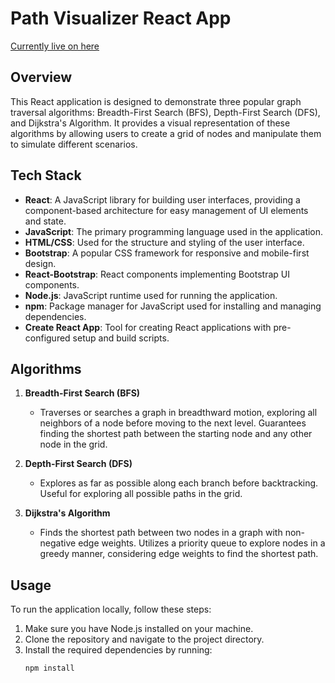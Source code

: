 # Path Visualizer React App

[Currently live on here](#) 

## Overview

This React application is designed to demonstrate three popular graph traversal algorithms: Breadth-First Search (BFS), Depth-First Search (DFS), and Dijkstra's Algorithm. It provides a visual representation of these algorithms by allowing users to create a grid of nodes and manipulate them to simulate different scenarios.

## Tech Stack

- **React**: A JavaScript library for building user interfaces, providing a component-based architecture for easy management of UI elements and state.
- **JavaScript**: The primary programming language used in the application.
- **HTML/CSS**: Used for the structure and styling of the user interface.
- **Bootstrap**: A popular CSS framework for responsive and mobile-first design.
- **React-Bootstrap**: React components implementing Bootstrap UI components.
- **Node.js**: JavaScript runtime used for running the application.
- **npm**: Package manager for JavaScript used for installing and managing dependencies.
- **Create React App**: Tool for creating React applications with pre-configured setup and build scripts.

## Algorithms

1. **Breadth-First Search (BFS)**
   - Traverses or searches a graph in breadthward motion, exploring all neighbors of a node before moving to the next level. Guarantees finding the shortest path between the starting node and any other node in the grid.

2. **Depth-First Search (DFS)**
   - Explores as far as possible along each branch before backtracking. Useful for exploring all possible paths in the grid.

3. **Dijkstra's Algorithm**
   - Finds the shortest path between two nodes in a graph with non-negative edge weights. Utilizes a priority queue to explore nodes in a greedy manner, considering edge weights to find the shortest path.

## Usage

To run the application locally, follow these steps:

1. Make sure you have Node.js installed on your machine.
2. Clone the repository and navigate to the project directory.
3. Install the required dependencies by running:
   ```bash
   npm install
  ```
